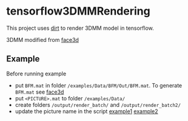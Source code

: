 # tensorflow3DMMRendering

This project uses [dirt](https://github.com/pmh47/dirt) to render 3DMM model in tensorflow.

3DMM modified from [face3d](https://github.com/YadiraF/face3d)

## Example

Before running example

* put `BFM.mat` in folder `/examples/Data/BFM/Out/BFM.mat`. To generate `BFM.mat` see [face3d](https://github.com/YadiraF/face3d)
* put `<PICTURE>.mat` to folder `/examples/Data/`
* create folders `/output/render_batch/` and `/output/render_batch2/`
* update the picture name in the script
[example1](example_render.py)
[example2](example_render_2.py)

